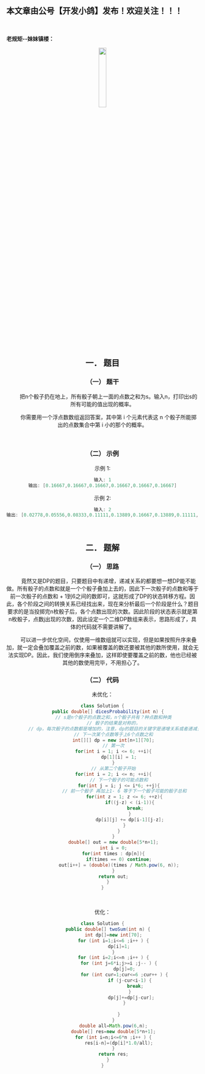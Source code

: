 ﻿## 本文章由公号【开发小鸽】发布！欢迎关注！！！
<br>

**老规矩--妹妹镇楼：**
<center>
<img src="https://img-blog.csdnimg.cn/20200721223424816.JPG"   width="20%">

## 一．	题目

### （一）	题干

&nbsp;  &nbsp;  &nbsp;  &nbsp; 把n个骰子扔在地上，所有骰子朝上一面的点数之和为s。输入n，打印出s的所有可能的值出现的概率。

 

&nbsp;  &nbsp;  &nbsp;  &nbsp; 你需要用一个浮点数数组返回答案，其中第 i 个元素代表这 n 个骰子所能掷出的点数集合中第 i 小的那个的概率。

 <br>


### （二） 示例

示例 1:

```java
输入: 1
输出: [0.16667,0.16667,0.16667,0.16667,0.16667,0.16667]
```

示例 2:

```java
输入: 2
输出: [0.02778,0.05556,0.08333,0.11111,0.13889,0.16667,0.13889,0.11111,0.08333,0.05556,0.02778]
```
<br>



## 二．	题解

### （一）	思路

&nbsp;  &nbsp;  &nbsp;  &nbsp; 竟然又是DP的题目，只要题目中有递增，递减关系的都要想一想DP能不能做。所有骰子的点数和就是一个个骰子叠加上去的，因此下一次骰子的点数和等于前一次骰子的点数和 + 1到6之间的数即可，这就形成了DP的状态转移方程。因此，各个阶段之间的转换关系已经找出来，现在来分析最后一个阶段是什么？题目要求的是当投掷完n枚骰子后，各个点数出现的次数。因此阶段的状态表示就是第n枚骰子，点数j出现的次数，因此设定一个二维DP数组来表示，思路形成了，具体的代码就不需要讲解了。

&nbsp;  &nbsp;  &nbsp;  &nbsp; 可以进一步优化空间，仅使用一维数组就可以实现，但是如果按照升序来叠加，就一定会叠加覆盖之前的数，如果被覆盖的数还要被其他的数所使用，就会无法实现DP。因此，我们使用倒序来叠加，这样即使要覆盖之前的数，他也已经被其他的数使用完毕，不用担心了。
<br>


### （二）	代码
未优化：

```java
class Solution {
    public double[] dicesProbability(int n) {
        // s是n个骰子的点数之和，n个骰子共有？种点数和种类
        // 骰子的结果是对称的，
        // dp，每次骰子的点数都是增加的，注意，dp的题目的关键字是递增关系或者递减关系
        // 下一次某个点数等于上6个点数之和
        int[][] dp = new int[n+1][70];
        // 第一次
        for(int i = 1; i <= 6; ++i){
            dp[1][i] = 1;
        }
        // 从第二个骰子开始
        for(int i = 2; i <= n; ++i){
            // 下一个骰子的可能点数和
            for(int j = i; j <= i*6; ++j){
                // 前一个骰子 再加上1- 6 等于下一个骰子可能的骰子总和
                for(int z = 1; z <= 6; ++z){
                    if((j-z) < (i-1)){
                        break;
                    }
                    dp[i][j] += dp[i-1][j-z];
                }
            }
        }
        double[] out = new double[5*n+1];
        int i = 0;
        for(int times : dp[n]){
            if(times == 0) continue;
            out[i++] = (double)(times / Math.pow(6, n));
        }
        return out;
    }
}
```
<br>



优化：

```java
class Solution {
    public double[] twoSum(int n) {
    	int dp[]=new int[70];
 		for (int i=1;i<=6 ;i++ ) {
 			dp[i]=1;
 		}
 		for (int i=2;i<=n ;i++ ) {
 			for (int j=6*i;j>=i ;j-- ) {
 				dp[j]=0;
 				for (int cur=1;cur<=6 ;cur++ ) {
 					if (j-cur<i-1) {
 						break;
 					}
                     dp[j]+=dp[j-cur];
 				}
 				
 			}
 		}
 		double all=Math.pow(6,n);
        double[] res=new double[5*n+1];
 		for (int i=n;i<=6*n ;i++ ) {
 			res[i-n]=(dp[i]*1.0/all);
 		}
 		return res;
    }
}
```


